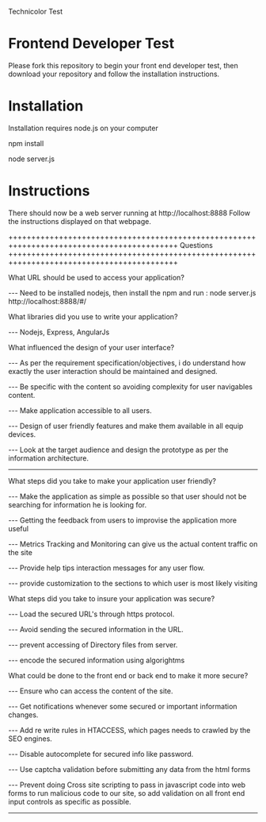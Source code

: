Technicolor Test

# Frontend Developer Test

Please fork this repository to begin your front end developer test, then download your repository and follow the installation instructions.

# Installation
Installation requires node.js on your computer

npm install

node server.js

# Instructions
There should now be a web server running at http://localhost:8888
Follow the instructions displayed on that webpage.

+++++++++++++++++++++++++++++++++++++++++++++++++++++++++++++++++++++++++++++++++++++++++++
	Questions
+++++++++++++++++++++++++++++++++++++++++++++++++++++++++++++++++++++++++++++++++++++++++++

What URL should be used to access your application?

  --- Need to be installed nodejs, then install the npm and run : node server.js
         http://localhost:8888/#/

What libraries did you use to write your application?

  ---  Nodejs, Express, AngularJs

What influenced the design of your user interface?

  --- As per the requirement specification/objectives, i do understand how exactly the user interaction should be maintained and  designed.
 
  --- Be specific with the content so avoiding complexity for user navigables content.
  
  --- Make application accessible to all users.
 
  --- Design of user friendly features and make them available in all equip devices.
  
  --- Look at the target audience and design the prototype as per the information architecture.
  
  ---- 
What steps did you take to make your application user friendly?

   --- Make the application as simple as possible so that user should not be searching for information he is looking for.
   
   --- Getting the feedback from users to improvise the application more useful
   
   --- Metrics Tracking and  Monitoring can give us the actual content traffic on the site 
   
   ---  Provide help tips interaction messages for any user flow.
   
   --- provide customization to the sections  to which user is most likely visiting
   

What steps did you take to insure your application was secure?

   --- Load the secured URL's through https protocol.

   --- Avoid sending the secured information in the URL.

   --- prevent accessing of  Directory  files from server.

   --- encode the secured information using algorightms

What could be done to the front end or back end to make it more secure?

  --- Ensure who can access the content of the site.
  
  --- Get notifications whenever some secured or important information changes.
  
  --- Add re write rules in HTACCESS, which pages needs to crawled by the SEO engines.
  
  --- Disable autocomplete for secured info like password.
  
  --- Use captcha validation before submitting any data from the html forms
  
  --- Prevent doing Cross site scripting to pass in javascript code into web forms to run malicious code to our site, so add validation on all front end input controls as specific as possible.
  
  ---
